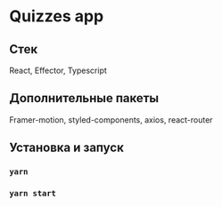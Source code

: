 # Quizzes app

## Стек

React, Effector, Typescript

## Дополнительные пакеты

Framer-motion, styled-components, axios, react-router

## Установка и запуск

### `yarn`

### `yarn start`
